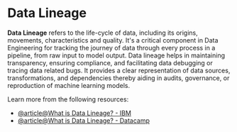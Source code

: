 # Data Lineage

**Data Lineage** refers to the life-cycle of data, including its origins, movements, characteristics and quality. It's a critical component in Data Engineering for tracking the journey of data through every process in a pipeline, from raw input to model output. Data lineage helps in maintaining transparency, ensuring compliance, and facilitating data debugging or tracing data related bugs. It provides a clear representation of data sources, transformations, and dependencies thereby aiding in audits, governance, or reproduction of machine learning models.

Learn more from the following resources:

- [@article@What is Data Lineage? - IBM](https://www.ibm.com/topics/data-lineage)
- [@article@What is Data Lineage? - Datacamp](https://www.datacamp.com/blog/data-lineage)
